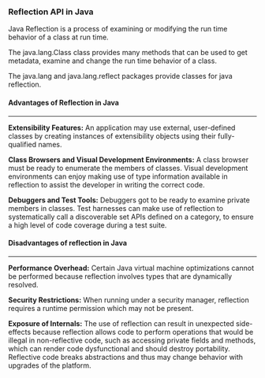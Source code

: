 <h3>Reflection API in Java</h3>

Java Reflection is a process of examining or modifying the run time behavior of a class at run time.

The java.lang.Class class provides many methods that can be used to get metadata, examine and change the run time behavior of a class.

The java.lang and java.lang.reflect packages provide classes for java reflection.

<h4>Advantages of Reflection in Java</h4>
<hr/>

<strong>Extensibility Features:</strong> An application may use external, user-defined classes by creating instances of extensibility objects using their fully-qualified names.

<strong>Class Browsers and Visual Development Environments:</strong> A class browser must be ready to enumerate the members of classes. Visual development environments can enjoy making use of type information available in reflection to assist the developer in writing the correct code.

<strong>Debuggers and Test Tools:</strong> Debuggers got to be ready to examine private members in classes. Test harnesses can make use of reflection to systematically call a discoverable set APIs defined on a category, to ensure a high level of code coverage during a test suite.

<h4>Disadvantages of reflection in Java</h4>
<hr/>

<strong>Performance Overhead:</strong> Certain Java virtual machine optimizations cannot be performed because reflection involves types that are dynamically resolved.

<strong>Security Restrictions:</strong> When running under a security manager, reflection requires a runtime permission which may not be present.

<strong>Exposure of Internals:</strong> The use of reflection can result in unexpected side-effects because reflection allows code to perform operations that would be illegal in non-reflective code, such as accessing private fields and methods, which can render code dysfunctional and should destroy portability. Reflective code breaks abstractions and thus may change behavior with upgrades of the platform.


